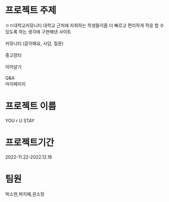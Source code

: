 # 프로젝트 주제
ㅇㅇ대학교커뮤니티
대학교 근처에 자취하는 학생들이좀 더 빠르고 편리하게 적응 할 수 있도록 하는 생각에 구현해낸 사이트<br>
<br>커뮤니티 (같이해요, 사담, 질문)<br>
<br>중고장터
<br>
<br>이어살기
<br>
<br>Q&A
<br>
마이페이지
<br>
# 프로젝트 이름
YOU r U STAY
# 프로젝트기간  
2022-11.22-2022.12.16
# 팀원 
박소현,박지혜,권소정
